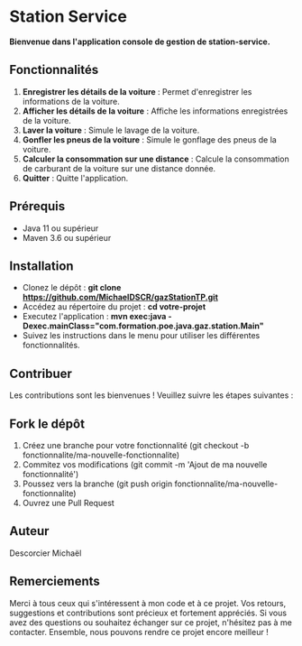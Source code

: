 # Station Service

**Bienvenue dans l'application console de gestion de station-service.** 

## Fonctionnalités

1. **Enregistrer les détails de la voiture** : Permet d'enregistrer les informations de la voiture.
2. **Afficher les détails de la voiture** : Affiche les informations enregistrées de la voiture.
3. **Laver la voiture** : Simule le lavage de la voiture.
4. **Gonfler les pneus de la voiture** : Simule le gonflage des pneus de la voiture.
5. **Calculer la consommation sur une distance** : Calcule la consommation de carburant de la voiture sur une distance donnée.
6. **Quitter** : Quitte l'application.

## Prérequis
- Java 11 ou supérieur
- Maven 3.6 ou supérieur

## Installation
- Clonez le dépôt : **git clone https://github.com/MichaelDSCR/gazStationTP.git**
- Accédez au répertoire du projet : **cd votre-projet**
- Executez l'application : **mvn exec:java -Dexec.mainClass="com.formation.poe.java.gaz.station.Main"**
- Suivez les instructions dans le menu pour utiliser les différentes fonctionnalités.

## Contribuer
Les contributions sont les bienvenues ! Veuillez suivre les étapes suivantes :

## Fork le dépôt
1. Créez une branche pour votre fonctionnalité (git checkout -b fonctionnalite/ma-nouvelle-fonctionnalite)
2. Commitez vos modifications (git commit -m 'Ajout de ma nouvelle fonctionnalité') 
3. Poussez vers la branche (git push origin fonctionnalite/ma-nouvelle-fonctionnalite)
4. Ouvrez une Pull Request

## Auteur
Descorcier Michaël

## Remerciements
Merci à tous ceux qui s'intéressent à mon code et à ce projet. 
Vos retours, suggestions et contributions sont précieux et fortement appréciés. 
Si vous avez des questions ou souhaitez échanger sur ce projet, n'hésitez pas à me contacter. 
Ensemble, nous pouvons rendre ce projet encore meilleur !
